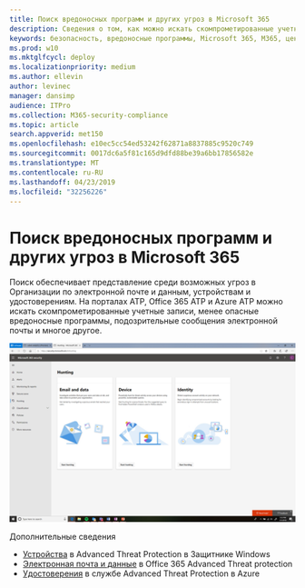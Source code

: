 ```yaml
---
title: Поиск вредоносных программ и других угроз в Microsoft 365
description: Сведения о том, как можно искать скомпрометированные учетные записи, менее опасные вредоносные программы, подозрительные сообщения электронной почты и многое другое.
keywords: безопасность, вредоносные программы, Microsoft 365, M365, центр безопасности, поиск, поиск, пакет ATP для защитника Windows, Office 365 ATP, Azure ATP
ms.prod: w10
ms.mktglfcycl: deploy
ms.localizationpriority: medium
ms.author: ellevin
author: levinec
manager: dansimp
audience: ITPro
ms.collection: M365-security-compliance
ms.topic: article
search.appverid: met150
ms.openlocfilehash: e10ec5cc54ed53242f62871a8837885c9520c749
ms.sourcegitcommit: 0017dc6a5f81c165d9dfd88be39a6bb17856582e
ms.translationtype: MT
ms.contentlocale: ru-RU
ms.lasthandoff: 04/23/2019
ms.locfileid: "32256226"
---
```

# <a name="hunt-for-malware-and-other-threats-in-microsoft-365"></a>Поиск вредоносных программ и других угроз в Microsoft 365

Поиск обеспечивает представление среди возможных угроз в Организации по электронной почте и данным, устройствам и удостоверениям. На порталах ATP, Office 365 ATP и Azure ATP можно искать скомпрометированные учетные записи, менее опасные вредоносные программы, подозрительные сообщения электронной почты и многое другое.

![Страница "Поиск"](./media/security-docs/hunt.png)

Дополнительные сведения

* [Устройства](https://docs.microsoft.com/en-us/windows/security/threat-protection/windows-defender-atp/advanced-hunting-windows-defender-advanced-threat-protection) в Advanced Threat Protection в Защитнике Windows
* [Электронная почта и данные](https://docs.microsoft.com/en-us/office365/securitycompliance/office-365-atp) в Office 365 Advanced Threat protection
* [Удостоверения](https://docs.microsoft.com/en-us/azure-advanced-threat-protection/investigate-a-user) в службе Advanced Threat Protection в Azure

